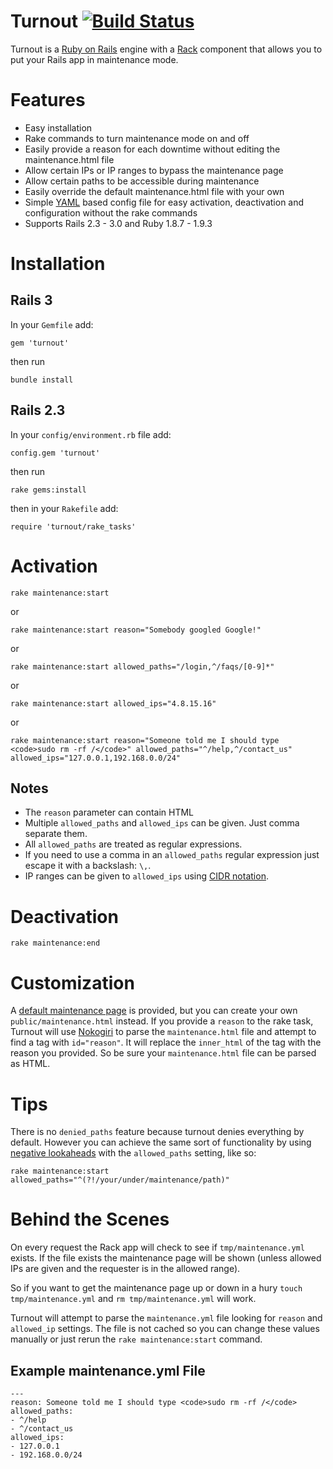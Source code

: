 Turnout [![Build Status](https://travis-ci.org/biola/turnout.png?branch=master)](https://travis-ci.org/biola/turnout)
=======
Turnout is a [Ruby on Rails](http://rubyonrails.org) engine with a [Rack](http://rack.rubyforge.org/) component that allows you to put your Rails app in maintenance mode.

Features
========
* Easy installation
* Rake commands to turn maintenance mode on and off
* Easily provide a reason for each downtime without editing the maintenance.html file
* Allow certain IPs or IP ranges to bypass the maintenance page
* Allow certain paths to be accessible during maintenance
* Easily override the default maintenance.html file with your own
* Simple [YAML](http://yaml.org) based config file for easy activation, deactivation and configuration without the rake commands
* Supports Rails 2.3 - 3.0 and Ruby 1.8.7 - 1.9.3

Installation
============
Rails 3
-------
In your `Gemfile` add:

    gem 'turnout'

then run

    bundle install

Rails 2.3
---------
In your `config/environment.rb` file add:

    config.gem 'turnout'

then run

    rake gems:install

then in your `Rakefile` add:

    require 'turnout/rake_tasks'


Activation
==========

    rake maintenance:start

or

    rake maintenance:start reason="Somebody googled Google!"

or

    rake maintenance:start allowed_paths="/login,^/faqs/[0-9]*"

or

    rake maintenance:start allowed_ips="4.8.15.16"

or

    rake maintenance:start reason="Someone told me I should type <code>sudo rm -rf /</code>" allowed_paths="^/help,^/contact_us" allowed_ips="127.0.0.1,192.168.0.0/24"

Notes
-----
* The `reason` parameter can contain HTML
* Multiple `allowed_paths` and `allowed_ips` can be given. Just comma separate them.
* All `allowed_paths` are treated as regular expressions.
* If you need to use a comma in an `allowed_paths` regular expression just escape it with a backslash: `\,`.
* IP ranges can be given to `allowed_ips` using [CIDR notation](http://en.wikipedia.org/wiki/CIDR_notation).

Deactivation
============

    rake maintenance:end

Customization
=============

A [default maintenance page](https://github.com/biola/turnout/blob/master/public/maintenance.html) is provided, but you can create your own `public/maintenance.html` instead. If you provide a `reason` to the rake task, Turnout will use [Nokogiri](http://nokogiri.org) to parse the `maintenance.html` file and attempt to find a tag with `id="reason"`. It will replace the `inner_html` of the tag with the reason you provided. So be sure your `maintenance.html` file can be parsed as HTML.

Tips
====

There is no `denied_paths` feature because turnout denies everything by default.
However you can achieve the same sort of functionality by using
[negative lookaheads](http://www.regular-expressions.info/lookaround.html) with the `allowed_paths` setting, like so:

    rake maintenance:start allowed_paths="^(?!/your/under/maintenance/path)"

Behind the Scenes
=================
On every request the Rack app will check to see if `tmp/maintenance.yml` exists. If the file exists the maintenance page will be shown (unless allowed IPs are given and the requester is in the allowed range).

So if you want to get the maintenance page up or down in a hury `touch tmp/maintenance.yml` and `rm tmp/maintenance.yml` will work.

Turnout will attempt to parse the `maintenance.yml` file looking for `reason` and `allowed_ip` settings. The file is not cached so you can change these values manually or just rerun the `rake maintenance:start` command.

Example maintenance.yml File
----------------------------

    ---
    reason: Someone told me I should type <code>sudo rm -rf /</code>
    allowed_paths:
    - ^/help
    - ^/contact_us
    allowed_ips:
    - 127.0.0.1
    - 192.168.0.0/24
